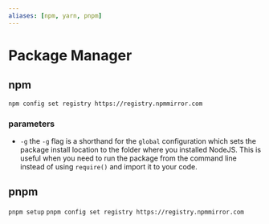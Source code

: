 ```yaml
---
aliases: [npm, yarn, pnpm]
---
```

# Package Manager

## npm
`npm config set registry https://registry.npmmirror.com`
### parameters
- `-g`
the `-g` flag is a shorthand for the `global` configuration which sets the package install location to the folder where you installed NodeJS.
This is useful when you need to run the package from the command line instead of using `require()` and import it to your code.

## pnpm
`pnpm setup`
`pnpm config set registry https://registry.npmmirror.com`